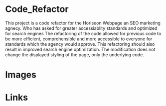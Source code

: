 # Code_Refactor
This project is a code refactor for the Horiseon Webpage an SEO marketing agnecy. Who has asked for greater accessiablity standards and optimized for search engines 
The refactoring of the code allowed for previous code to be more efficient, comprehensible and more accessible to everyone for standards which the agency would approve.
This refactoring should also result in improved search engine optimization. 
The modification does not change the displayed styling of the page, only the underlying code.

# Images





# Links


